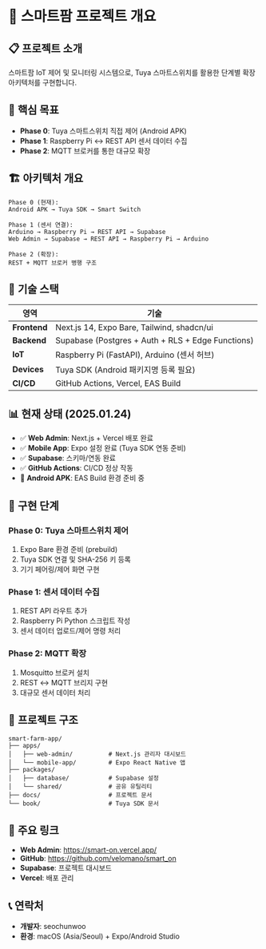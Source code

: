 # 🌱 스마트팜 프로젝트 개요

## 📋 프로젝트 소개

스마트팜 IoT 제어 및 모니터링 시스템으로, Tuya 스마트스위치를 활용한 단계별 확장 아키텍처를 구현합니다.

## 🎯 핵심 목표

- **Phase 0**: Tuya 스마트스위치 직접 제어 (Android APK)
- **Phase 1**: Raspberry Pi ↔ REST API 센서 데이터 수집
- **Phase 2**: MQTT 브로커를 통한 대규모 확장

## 🏗️ 아키텍처 개요

```
Phase 0 (현재):
Android APK → Tuya SDK → Smart Switch

Phase 1 (센서 연결):
Arduino → Raspberry Pi → REST API → Supabase
Web Admin → Supabase → REST API → Raspberry Pi → Arduino

Phase 2 (확장):
REST + MQTT 브로커 병행 구조
```

## 🔧 기술 스택

| 영역 | 기술 |
|------|------|
| **Frontend** | Next.js 14, Expo Bare, Tailwind, shadcn/ui |
| **Backend** | Supabase (Postgres + Auth + RLS + Edge Functions) |
| **IoT** | Raspberry Pi (FastAPI), Arduino (센서 허브) |
| **Devices** | Tuya SDK (Android 패키지명 등록 필요) |
| **CI/CD** | GitHub Actions, Vercel, EAS Build |

## 📊 현재 상태 (2025.01.24)

- ✅ **Web Admin**: Next.js + Vercel 배포 완료
- ✅ **Mobile App**: Expo 설정 완료 (Tuya SDK 연동 준비)
- ✅ **Supabase**: 스키마/연동 완료
- ✅ **GitHub Actions**: CI/CD 정상 작동
- 🔄 **Android APK**: EAS Build 환경 준비 중

## 🚀 구현 단계

### Phase 0: Tuya 스마트스위치 제어
1. Expo Bare 환경 준비 (prebuild)
2. Tuya SDK 연결 및 SHA-256 키 등록
3. 기기 페어링/제어 화면 구현

### Phase 1: 센서 데이터 수집
1. REST API 라우트 추가
2. Raspberry Pi Python 스크립트 작성
3. 센서 데이터 업로드/제어 명령 처리

### Phase 2: MQTT 확장
1. Mosquitto 브로커 설치
2. REST ↔ MQTT 브리지 구현
3. 대규모 센서 데이터 처리

## 📁 프로젝트 구조

```
smart-farm-app/
├── apps/
│   ├── web-admin/          # Next.js 관리자 대시보드
│   └── mobile-app/         # Expo React Native 앱
├── packages/
│   ├── database/           # Supabase 설정
│   └── shared/             # 공유 유틸리티
├── docs/                   # 프로젝트 문서
└── book/                   # Tuya SDK 문서
```

## 🔗 주요 링크

- **Web Admin**: https://smart-on.vercel.app/
- **GitHub**: https://github.com/velomano/smart_on
- **Supabase**: 프로젝트 대시보드
- **Vercel**: 배포 관리

## 📞 연락처

- **개발자**: seochunwoo
- **환경**: macOS (Asia/Seoul) + Expo/Android Studio
